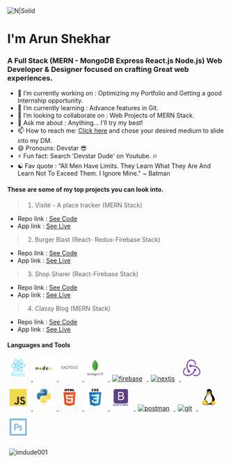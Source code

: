 ![N|Solid](https://i.ibb.co/zHHTPmJ/linkedin-banner-2.jpg)

# I'm Arun Shekhar

### A Full Stack (MERN - MongoDB Express React.js Node.js) Web Developer & Designer focused on crafting Great web experiences.

- 🔭 I’m currently working on : Optimizing my Portfolio and Getting a good Internship opportunity.
- 🔱 I’m currently learning : Advance features in Git.
- 👯 I’m looking to collaborate on : Web Projects of MERN Stack.
- 💬 Ask me about : Anything... I'll try my best!
- 📫 How to reach me: <a  href="https://devstardude.web.app/" target="_blank">Click here</a> and chose your desired medium to slide into my DM.
- 😄 Pronouns: Devstar 😎
- ⚡ Fun fact: Search 'Devstar Dude' on Youtube. 🔥
- ☯ Fav quote : “All Men Have Limits. They Learn What They Are And Learn Not To Exceed Them. I Ignore Mine." ~ Batman

#### These are some of my top projects you can look into.

> 1. Visité - A place tracker (MERN Stack)

- Repo link : <a href="https://github.com/imdude001/Visite-place-tracker" >See Code</a>
- App link : <a href="https://visite-place-tracker.web.app/">See Live</a>

> 2.  Burger Blast (React- Redux-Firebase Stack)

- Repo link : <a href="https://github.com/imdude001/Burger-Blast" >See Code</a>
- App link : <a href="https://burger-blast.web.app/">See Live</a>

> 3.  Shop Sharer (React-Firebase Stack)

- Repo link : <a href="https://github.com/imdude001/Shop-Sharer">See Code</a>
- App link : <a href="https://shopsharer009.web.app/" >See Live</a>

> 4.  Classy Blog (MERN Stack)

- Repo link : <a href="https://github.com/imdude001/Classy-Blog-MERN">See Code</a>
- App link : <a href="https://classyblog-react.web.app/">See Live</a>

#### Languages and Tools

<p align="left"> <a href="https://reactjs.org/" target="_blank"> <img style="background-color:#ffffff4b;padding:5px;margin-right:5px;margin-bottom:5px;border-radius:5px;" src="https://raw.githubusercontent.com/devicons/devicon/master/icons/react/react-original-wordmark.svg" alt="react" width="40" height="40"/>
 <a href="https://nodejs.org" target="_blank"> <img style="background-color:#ffffff4b;padding:5px;margin-right:5px;margin-bottom:5px;border-radius:5px;" src="https://raw.githubusercontent.com/devicons/devicon/master/icons/nodejs/nodejs-original-wordmark.svg" alt="nodejs" width="40" height="40"/> </a>
  <a href="https://expressjs.com" target="_blank"> <img style="background-color:#ffffff4b;padding:5px;margin-right:5px;margin-bottom:5px;border-radius:5px;" src="https://raw.githubusercontent.com/devicons/devicon/master/icons/express/express-original-wordmark.svg" alt="express" width="40" height="40"/> </a>
  <a href="https://www.mongodb.com/" target="_blank"> <img style="background-color:#ffffff4b;padding:5px;margin-right:5px;margin-bottom:5px;border-radius:5px;" src="https://raw.githubusercontent.com/devicons/devicon/master/icons/mongodb/mongodb-original-wordmark.svg" alt="mongodb" width="40" height="40"/> </a><a href="https://firebase.google.com/" target="_blank"> <img style="background-color:#ffffff4b;padding:5px;margin-right:5px;margin-bottom:5px;border-radius:5px;" src="https://www.vectorlogo.zone/logos/firebase/firebase-icon.svg" alt="firebase" width="40" height="40"/><a href="https://nextjs.org/" target="_blank"> <img style="background-color:#ffffff4b;padding:5px;margin-right:5px;margin-bottom:5px;border-radius:5px;" src="https://cdn.worldvectorlogo.com/logos/nextjs-3.svg" alt="nextjs" width="40" height="40"/> </a><a href="https://redux.js.org" target="_blank"> <img style="background-color:#ffffff4b;padding:5px;margin-right:5px;margin-bottom:5px;border-radius:5px;" src="https://raw.githubusercontent.com/devicons/devicon/master/icons/redux/redux-original.svg" alt="redux" width="40" height="40"/> </a> <a href="https://developer.mozilla.org/en-US/docs/Web/JavaScript" target="_blank"> <img style="background-color:#ffffff4b;padding:5px;margin-right:5px;margin-bottom:5px;border-radius:5px;" src="https://raw.githubusercontent.com/devicons/devicon/master/icons/javascript/javascript-original.svg" alt="javascript" width="40" height="40"/> </a><a href="https://www.python.org" target="_blank"> <img style="background-color:#ffffff4b;padding:5px;margin-right:5px;margin-bottom:5px;border-radius:5px;" src="https://raw.githubusercontent.com/devicons/devicon/master/icons/python/python-original.svg" alt="python" width="40" height="40"/> </a>
  <a href="https://www.w3.org/html/" target="_blank"> <img style="background-color:#ffffff4b;padding:5px;margin-right:5px;margin-bottom:5px;border-radius:5px;" src="https://raw.githubusercontent.com/devicons/devicon/master/icons/html5/html5-original-wordmark.svg" alt="html5" width="40" height="40"/>
  <a href="https://www.w3schools.com/css/" target="_blank"> <img style="background-color:#ffffff4b;padding:5px;margin-right:5px;margin-bottom:5px;border-radius:5px;" src="https://raw.githubusercontent.com/devicons/devicon/master/icons/css3/css3-original-wordmark.svg" alt="css3" width="40" height="40"/> </a> <a href="https://getbootstrap.com" target="_blank"> <img style="background-color:#ffffff4b;padding:5px;margin-right:5px;margin-bottom:5px;border-radius:5px;" src="https://raw.githubusercontent.com/devicons/devicon/master/icons/bootstrap/bootstrap-plain-wordmark.svg" alt="bootstrap" width="40" height="40"/> <a href="https://postman.com" target="_blank"> <img style="background-color:#ffffff4b;padding:5px;margin-right:5px;margin-bottom:5px;border-radius:5px;" src="https://www.vectorlogo.zone/logos/getpostman/getpostman-icon.svg" alt="postman" width="40" height="40"/> </a><a href="https://git-scm.com/" target="_blank"> <img style="background-color:#ffffff4b;padding:5px;margin-right:5px;margin-bottom:5px;border-radius:5px;" src="https://www.vectorlogo.zone/logos/git-scm/git-scm-icon.svg" alt="git" width="40" height="40"/> </a><a href="https://www.linux.org/" target="_blank"> <img style="background-color:#ffffff4b;padding:5px;margin-right:5px;margin-bottom:5px;border-radius:5px;" src="https://raw.githubusercontent.com/devicons/devicon/master/icons/linux/linux-original.svg" alt="linux" width="40" height="40"/> </a> <a href="https://www.photoshop.com/en" target="_blank"> <img style="background-color:#ffffff4b;padding:5px;margin-right:5px;margin-bottom:5px;border-radius:5px;" src="https://raw.githubusercontent.com/devicons/devicon/master/icons/photoshop/photoshop-line.svg" alt="photoshop" width="40" height="40"/></a>  </p>

<p>&nbsp;<img align="center" src="https://github-readme-stats.vercel.app/api?username=imdude001&show_icons=true&locale=en" alt="imdude001" /></p>
